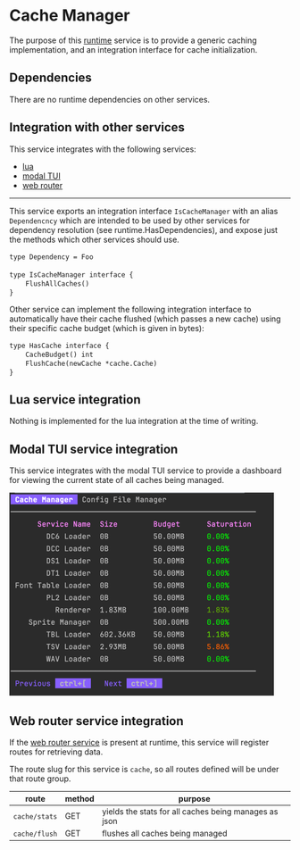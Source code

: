 # Cache Manager
The purpose of this [runtime](https://github.com/gravestench/runtime) service is to provide a generic caching
implementation, and an integration interface for cache initialization.


## Dependencies
There are no runtime dependencies on other services.


## Integration with other services
This service integrates with the following services:
* [lua](../lua)
* [modal TUI](../modalTui)
* [web router](../webRouter)

_______
This service exports an integration interface `IsCacheManager` with an alias 
`Dependencncy` which are intended to be used by other services for dependency
resolution (see runtime.HasDependencies), and expose just the methods which 
other services should use.
```golang
type Dependency = Foo

type IsCacheManager interface {
    FlushAllCaches()
}
```

Other service can implement the following integration interface
to automatically have their cache flushed (which passes a new cache)
using their specific cache budget (which is given in bytes):
```golang
type HasCache interface {
    CacheBudget() int
    FlushCache(newCache *cache.Cache)
}
```

## Lua service integration
Nothing is implemented for the lua integration at the time of writing.

## Modal TUI service integration
This service integrates with the modal TUI service to provide a dashboard
for viewing the current state of all caches being managed.

![img.png](internal/img.png)

## Web router service integration

If the [web router service](../webRouter) is present at runtime, this service will
register routes for retrieving data.

The route slug for this service is `cache`, so all routes defined will be under
that route group.

| route                             | method | purpose                                               |
|-----------------------------------|--------|-------------------------------------------------------|
| `cache/stats`                     | GET    | yields the stats for all caches being manages as json |
| `cache/flush`                     | GET    | flushes all caches being managed                      |